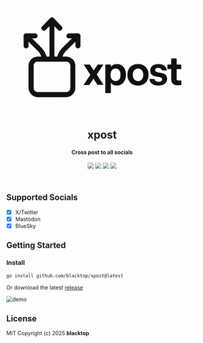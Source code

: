 <p align="center">
  <a href="https://github.com/blacktop/xpost"><img alt="xpost Logo" src="https://raw.githubusercontent.com/blacktop/xpost/main/docs/logo.webp" /></a>
  <h1 align="center">xpost</h1>
  <h4><p align="center">Cross post to all socials</p></h4>
  <p align="center">
    <a href="https://github.com/blacktop/xpost/actions" alt="Actions">
          <img src="https://github.com/blacktop/xpost/actions/workflows/go.yml/badge.svg" /></a>
    <a href="https://github.com/blacktop/xpost/releases/latest" alt="Downloads">
          <img src="https://img.shields.io/github/downloads/blacktop/xpost/total.svg" /></a>
    <a href="https://github.com/blacktop/xpost/releases" alt="GitHub Release">
          <img src="https://img.shields.io/github/release/blacktop/xpost.svg" /></a>
    <a href="http://doge.mit-license.org" alt="LICENSE">
          <img src="https://img.shields.io/:license-mit-blue.svg" /></a>
</p>
<br>

## Supported Socials

- [x] X/Twitter
- [x] Mastodon
- [x] BlueSky 

## Getting Started

### Install

```bash
go install github.com/blacktop/xpost@latest
```

Or download the latest [release](https://github.com/blacktop/xpost/releases/latest)

<!-- Fill this out -->

![demo](vhs.gif)

## License

MIT Copyright (c) 2025 **blacktop**